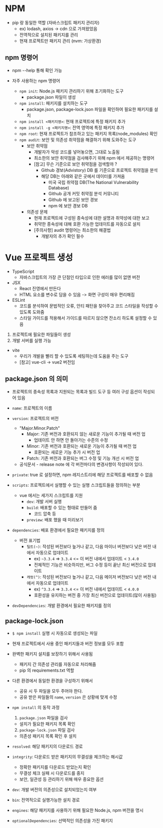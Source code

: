 # NPM

- pip 랑 동일한 역할 (자바스크립트 패키지 관리자)
  - ex) lodash, axios -> cdn 으로 가져왔었음
  - 전역적으로 설치된 패키지를 관리
  - 현재 프로젝트만 패키지 관리 (nvm: 가상환경)

## npm 명령어

- npm --help 통해 확인 가능

- 자주 사용하는 npm 명령어
  - `npm init`: Node.js 패키지 관리하기 위해 초기화하는 도구
    - package.json 파일이 생성
  - `npm install`: 패키지를 설치하는 도구
    - package.json, package-lock.json 파일을 확인하여 필요한 패키지를 설치
  - `npm install <패키지명>`: 현재 프로젝트에 특정 패키지 추가
  - `npm install -g <패키지명>`: 전역 영역에 특정 패키지 추가
  - `npm root`: 현재 프로젝트가 참조하고 있는 패키지 목록(node_modules) 확인
  - `npm audit`: 보안 및 의존성 취약점을 해결하기 위해 도와주는 도구
    - 보안 취약점
      - 개발자가 악성 코드를 넣어놓으면, 그대로 노출됨
      - 최소한의 보안 취약점을 검사해주기 위해 npm 에서 제공하는 명령어
      - [참고] 무슨 기준으로 보안 취약점을 검색할까 ?
        - Github 경보(Advistory) DB 를 기준으로 프로젝트 취약점을 분석
        - 해당 DB는 아래와 같은 곳에서 데이터를 가져옴
          - 미국 국립 취약점 DB(The National Vulnerability Database)
          - Github 공개 커밋 취약점 분석 커뮤니티
          - Github 에 보고된 보안 경보
          - npm 에 보안 경보 DB
    - 의존성 문제
      - 현재 프로젝트에 구성된 종속성에 대한 설명과 취약성에 대한 보고
      - 취약한 종속성에 대해 호환 가능한 업데이트를 자동으로 설치
      - [주의사항] audit 명령어는 최소한의 해결법
        - 개발자의 추가 확인 필수

# Vue 프로젝트 생성

- TypeScript
  - 자바스크립트의 가장 큰 단점인 타입으로 인한 에러를 많이 없앤 버전
- JSX
  - React 진영에서 만든다
  - HTML 요소를 변수로 담을 수 있음 -> 화면 구성이 매우 편리해짐
- ESLint
  - 코드를 분석하여 문법적인 오류, 안티 패턴을 찾아주고 코드 스타일을 작성할 수 있도록 도와줌
  - 스타일 가이드를 적용해서 가이드를 따르지 않으면 잔소리 하도록 설정할 수 있음

1. 프로젝트에 필요한 파일들이 생성
2. 개발 서버를 실행 가능

- vite
  - 우리가 개발을 빨리 할 수 있도록 세팅하는데 도움을 주는 도구
  - [참고] vue-cli -> vue2 버전임

## package.json 의 의미

- 프로젝트의 종속성 목록과 지원되는 목록과 빌드 도구 등 여러 구성 옵션이 작성되어 있음

- `name`: 프로젝트의 이름
- `version`: 프로젝트의 버전
  - "Major.Minor.Patch"
    - Major: 기존 버전과 호환되지 않는 새로운 기능이 추가될 때 버전 업
      - 업데이트 안 하면 안 돌아가는 수준의 수정
    - Minor: 기존 버전과 호환되는 새로운 기능이 추가될 때 버전 업
      - 호환되는 새로운 기능 추가 시 버전 업
    - Patch: 기존 버전과 호환되는 버그 수정 및 기능 개선 시 버전 업
  - 공식문서 - release note 에 각 버전마다의 변경사항이 작성되어 있다.
- `private`: true 로 설정하면, npm 레지스트리에 해당 프로젝트를 배포할 수 없음
- `scripts`: 프로젝트에서 실행할 수 있는 실행 스크립트들을 정의하는 부분
  - vue 에서는 세가지 스크립트를 지원
    - `dev`: 개발 서버 실행
    - `build`: 배포할 수 있는 형태로 만들어 줌
      - 코드 압축 등
    - `preview`: 배포 했을 때 미리보기
- `dependencies`: 배포 환경에서 필요한 패키지를 정의
  - 버전 표기법
    - `틸트(~)`: 작성된 버전보다 높거나 같고, 다음 마이너 버전보다 낮은 버전 내에서 자동으로 업데이트
      - ex) `~3.3.4` => `3.3.4` <= 이 버전 내에서 업데이트 < `3.4.0`
      - 전체적인 기능은 비슷하지만, 버그 수정 등이 끝난 최신 버전으로 업데이트
    - `캐럿(^)`: 작성된 버전보다 높거나 같고, 다음 메이저 버전보다 낮은 버전 내에서 자동으로 업데이트
      - ex) `^3.3.4` => `3.3.4` <= 이 버전 내에서 업데이트 < `4.0.0`
      - 호환성을 유지하는 버전 중 가장 최신 버전으로 업데이트(많이 사용됨)
- `devDependencies`: 개발 환경에서 필요한 패키지를 정의

## package-lock.json

- `$ npm install` 실행 시 자동으로 생성되는 파일
- 현재 프로젝트에서 사용 중인 패키지들과 버전 정보를 모두 포함
- 완벽한 패키지 설치를 보장하기 위해서 사용됨
  - 패키지 간 의존성 관리를 자동으로 처리해줌
  - pip 의 requirements.txt 역할
- 다른 환경에서 동일한 환경을 구성하기 위해서
  - 공유 시 두 파일을 모두 주어야 한다.
  - 공유 받은 파일들의 `name`, `version` 은 상황에 맞게 수정

- `npm install` 의 동작 과정
  1. `package.json` 파일을 검사
   - 설치가 필요한 패키지 목록 확인
  2. `package-lock.json` 파일 검사
   - 의존성 패키지 목록 확인 후 설치

- `resolved`: 해당 패키지의 다운로드 경로
- `integrity`: 다운로드 받은 패키지의 무결성을 체크하는 해시값
  - 정확한 패키지를 다운로드 받았는지 확인
  - 무결성 체크 실패 시 다운로드를 중지
  - 보안, 일관성 등 관리하기 위해 매우 중요한 옵션
- `dev`: 개발 버전의 의존성으로 설치되었는지 여부
- `bin`: 전역적으로 실행가능한 설치 경로
- `engines`: 해당 패키지를 사용하기 위해 필요한 Node.js, npm 버전을 명시
- `optionalDependencies`: 선택적인 의존성을 가진 패키지